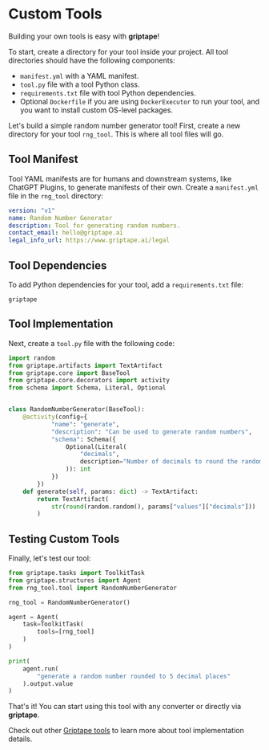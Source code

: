 # Custom Tools

Building your own tools is easy with **griptape**!

To start, create a directory for your tool inside your project. All tool directories should have the following components:

* `manifest.yml` with a YAML manifest.
* `tool.py` file with a tool Python class.
* `requirements.txt` file with tool Python dependencies.
* Optional `Dockerfile` if you are using `DockerExecutor` to run your tool, and you want to install custom OS-level packages.

Let's build a simple random number generator tool! First, create a new directory for your tool `rng_tool`. This is where all tool files will go.

## Tool Manifest

Tool YAML manifests are for humans and downstream systems, like ChatGPT Plugins, to generate manifests of their own. Create a `manifest.yml` file in the `rng_tool` directory:

```yaml
version: "v1"
name: Random Number Generator
description: Tool for generating random numbers.
contact_email: hello@griptape.ai
legal_info_url: https://www.griptape.ai/legal
```

## Tool Dependencies

To add Python dependencies for your tool, add a `requirements.txt` file:

```
griptape
```

## Tool Implementation

Next, create a `tool.py` file with the following code:

```python
import random
from griptape.artifacts import TextArtifact
from griptape.core import BaseTool
from griptape.core.decorators import activity
from schema import Schema, Literal, Optional


class RandomNumberGenerator(BaseTool):
    @activity(config={
            "name": "generate",
            "description": "Can be used to generate random numbers",
            "schema": Schema({
                Optional(Literal(
                    "decimals",
                    description="Number of decimals to round the random number to"
                )): int
            })
        })
    def generate(self, params: dict) -> TextArtifact:
        return TextArtifact(
            str(round(random.random(), params["values"]["decimals"]))
        )

```

## Testing Custom Tools

Finally, let's test our tool:

```python
from griptape.tasks import ToolkitTask
from griptape.structures import Agent
from rng_tool.tool import RandomNumberGenerator

rng_tool = RandomNumberGenerator()

agent = Agent(
    task=ToolkitTask(
        tools=[rng_tool]
    )
)

print(
    agent.run(
        "generate a random number rounded to 5 decimal places"
    ).output.value
)

```

That's it! You can start using this tool with any converter or directly via **griptape**.

Check out other [Griptape tools](https://github.com/griptape-ai/griptape-tools/tree/main/griptape/tools) to learn more about tool implementation details.
